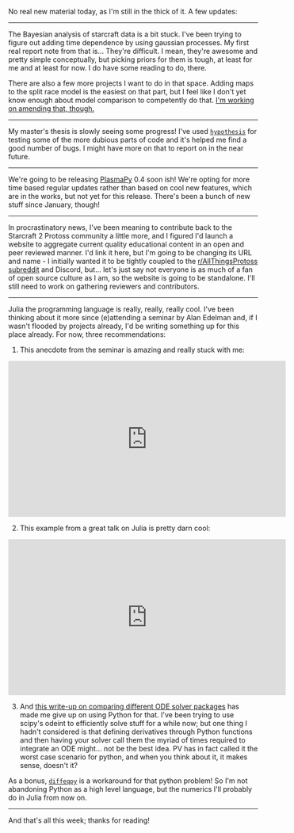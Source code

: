 <!--
.. title: Short updates: Bayes, Master's, PlasmaPy, Protoss, Julia
.. slug: short-updates-bayes-masters-plasmapy-protoss-julia
.. date: 2020-07-11 20:28:28 UTC+02:00
.. tags: plasmapy, bayes, julia, masters thesis, status
.. category: 
.. link: 
.. description: 
.. type: text
-->

No real new material today, as I'm still in the thick of it. A few updates:

<!-- TEASER_END -->

---

The Bayesian analysis of starcraft data is a bit stuck. I've been trying to
figure out adding time dependence by using gaussian processes. My first real
report note from that is... They're difficult. I mean, they're awesome and
pretty simple conceptually, but picking priors for them is tough, at least for
me and at least for now. I do have some reading to do, there.

There are also a few more projects I want to do in that space. Adding maps to
the split race model is the easiest on that part, but I feel like I don't yet
know enough about model comparison to competently do that. [I'm working on
amending that, though.](https://www.youtube.com/watch?v=bmWMdVQlzIA)

---

My master's thesis is slowly seeing some progress! I've used
[`hypothesis`](https://hypothesis.readthedocs.io/) for testing some of the more
dubious parts of code and it's helped me find a good number of bugs. I might
have more on that to report on in the near future.

---

We're going to be releasing [PlasmaPy](plasmapy.org/) 0.4 soon ish! We're
opting for more time based regular updates rather than based on cool new
features, which are in the works, but not yet for this release. There's been
a bunch of new stuff since January, though!

---

In procrastinatory news, I've been meaning to contribute back to the Starcraft
2 Protoss community a little more, and I figured I'd launch a website to
aggregate current quality educational content in an open and peer reviewed
manner. I'd link it here, but I'm going to be changing its URL and name - I
initially wanted it to be tightly coupled to the [r/AllThingsProtoss
subreddit](https://www.reddit.com/r/allthingsprotoss/) and Discord, but...
let's just say not everyone is as much of a fan of open source culture as I am,
so the website is going to be standalone. I'll still need to work on gathering
reviewers and contributors.

---

Julia the programming language is really, really, really cool. I've been
thinking about it more since (e)attending a seminar by Alan Edelman and, if I
wasn't flooded by projects already, I'd be writing something up for this place
already. For now, three recommendations:

1. This anecdote from the seminar is amazing and really stuck with me:  
<iframe width="560" height="315"
src="https://www.youtube.com/embed/fGgLrzalESY?start=3042" frameborder="0"
allow="accelerometer; autoplay; encrypted-media; gyroscope; picture-in-picture"
allowfullscreen></iframe>

2. This example from a great talk on Julia is pretty darn cool:  
<iframe width="560" height="315"
src="https://www.youtube-nocookie.com/embed/kc9HwsxE1OY?start=227"
frameborder="0" allow="accelerometer; autoplay; encrypted-media; gyroscope;
picture-in-picture" allowfullscreen></iframe>

3. And [this write-up on comparing different ODE solver
   packages](http://www.stochasticlifestyle.com/comparison-differential-equation-solver-suites-matlab-r-julia-python-c-fortran/)
   has made me give up on using Python for that. I've been trying to use
   scipy's odeint to efficiently solve stuff for a while now; but one thing I
   hadn't considered is that defining derivatives through Python functions and
   then having your solver call them the myriad of times required to integrate
   an ODE might... not be the best idea. PV has in fact called it the worst
   case scenario for python, and when you think about it, it makes sense,
   doesn't it?

As a bonus, [`diffeqpy`](https://github.com/SciML/diffeqpy) is a workaround for
that python problem! So I'm not abandoning Python as a high level language, but
the numerics I'll probably do in Julia from now on.

---

And that's all this week; thanks for reading!
